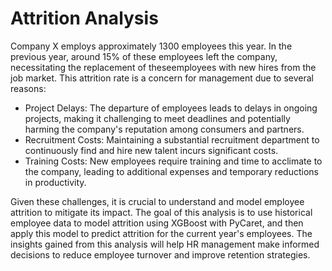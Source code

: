 # Attrition Analysis
Company X employs approximately 1300 employees this year. In the previous year, around 15% of these employees left the company, necessitating the replacement of theseemployees with new hires from the job market. This attrition rate is a concern for management due to several reasons:
* Project Delays: The departure of employees leads to delays in ongoing projects, making it challenging to meet deadlines and potentially harming the company's reputation among consumers and partners.
* Recruitment Costs: Maintaining a substantial recruitment department to continuously find and hire new talent incurs significant costs.
* Training Costs: New employees require training and time to acclimate to the company, leading to additional expenses and temporary reductions in productivity.

Given these challenges, it is crucial to understand and model employee attrition to mitigate its impact. The goal of this analysis is to use historical employee data to model attrition using XGBoost with PyCaret, and then apply this model to predict attrition for the current year's employees. The insights gained from this analysis will help HR management make informed decisions to reduce employee turnover and improve retention strategies.
